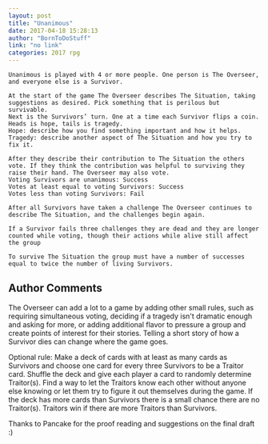 ```yaml
---
layout: post
title: "Unanimous"
date: 2017-04-18 15:28:13
author: "BornToDoStuff"
link: "no link"
categories: 2017 rpg
---
```

```
Unanimous is played with 4 or more people. One person is The Overseer, and everyone else is a Survivor.

At the start of the game The Overseer describes The Situation, taking suggestions as desired. Pick something that is perilous but survivable.
Next is the Survivors’ turn. One at a time each Survivor flips a coin. Heads is hope, tails is tragedy.
Hope: describe how you find something important and how it helps.
Tragedy: describe another aspect of The Situation and how you try to fix it.

After they describe their contribution to The Situation the others vote. If they think the contribution was helpful to surviving they raise their hand. The Overseer may also vote.
Voting Survivors are unanimous: Success
Votes at least equal to voting Survivors: Success
Votes less than voting Survivors: Fail

After all Survivors have taken a challenge The Overseer continues to describe The Situation, and the challenges begin again.

If a Survivor fails three challenges they are dead and they are longer counted while voting, though their actions while alive still affect the group

To survive The Situation the group must have a number of successes equal to twice the number of living Survivors.
```
## Author Comments 

The Overseer can add a lot to a game by adding other small rules, such as requiring simultaneous voting, deciding if a tragedy isn't dramatic enough and asking for more, or adding additional flavor to pressure a group and create points of interest for their stories. 
Telling a short story of how a Survivor dies can change where the game goes.

Optional rule: Make a deck of cards with at least as many cards as Survivors and choose one card for every three Survivors to be a Traitor card. Shuffle the deck and give each player a card to randomly determine Traitor(s). Find a way to let the Traitors know each other without anyone else knowing or let them try to figure it out themselves during the game. If the deck has more cards than Survivors there is a small chance there are no Traitor(s). Traitors win if there are more Traitors than Survivors.

Thanks to Pancake for the proof reading and suggestions on the final draft :)
